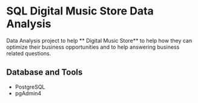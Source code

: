 # SQL Digital Music Store Data Analysis
Data Analysis project to help ** Digital Music Store** to help how they can optimize their business opportunities and to help answering business related questions.

## Database and Tools
+ PostgreSQL
+ pgAdmin4

